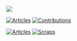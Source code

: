 ![](https://komarev.com/ghpvc/?username=axoloto210&color=99d9ea)

[![Articles](https://badgen.org/img/qiita/axoloto210/articles?style=plastic)](https://qiita.com/axoloto210)
[![Contributions](https://badgen.org/img/qiita/axoloto210/contributions?style=plastic)](https://qiita.com/axoloto210)

[![Articles](https://badgen.org/img/zenn/axoloto210/articles?style=flat)](https://zenn.dev/axoloto210)
[![Scraps](https://badgen.org/img/zenn/axoloto210/scraps?style=flat)](https://zenn.dev/axoloto210?tab=scraps)

<!--
**axoloto210/axoloto210** is a ✨ _special_ ✨ repository because its `README.md` (this file) appears on your GitHub profile.

Here are some ideas to get you started:

- 🔭 I’m currently working on ...
- 🌱 I’m currently learning ...
- 👯 I’m looking to collaborate on ...
- 🤔 I’m looking for help with ...
- 💬 Ask me about ...
- 📫 How to reach me: ...
- 😄 Pronouns: ...
- ⚡ Fun fact: ...
-->
